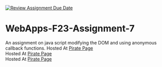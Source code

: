 [![Review Assignment Due Date](https://classroom.github.com/assets/deadline-readme-button-24ddc0f5d75046c5622901739e7c5dd533143b0c8e959d652212380cedb1ea36.svg)](https://classroom.github.com/a/Kv-XePEp)
# WebApps-F23-Assignment-7
An assignment on java script modifying the DOM and using anonymous callback functions.
Hosted At [Pirate Page](https://44-563-webapps-f23.github.io/44563-webapps-f23-assignment7-Chiranjeevi6/pirate.html)<br>
Hosted At [Pirate Page](https://44-563-webapps-f23.github.io/44563-webapps-f23-assignment7-Chiranjeevi6/react.html)<br>
Hosted At [Pirate Page](https://44-563-webapps-f23.github.io/44563-webapps-f23-assignment7-Chiranjeevi6/merger.html)